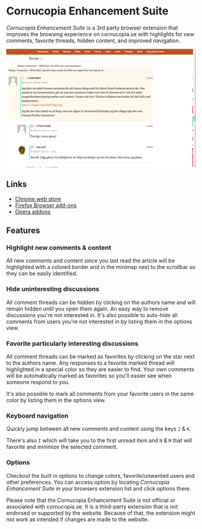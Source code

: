 # Cornucopia Enhancement Suite

_Cornucopia Enhancement Suite_ is a 3rd party browser extension that improves the browsing experience on cornucopia.se with highlights for new comments, favorite threads, hidden content, and improved navigation.

![Screenshot](screenshots/comments.png)


## Links

* [Chrome web store](https://chrome.google.com/webstore/detail/cornucopia-enhancement-su/fodaamebkhjlgeaapmfikdjkleahllmb?hl=en-US&authuser=0)
* [Firefox Browser add-ons](https://addons.mozilla.org/en-US/firefox/addon/cornucopia-enhancement-suite/)
* [Opera addons](https://addons.opera.com/en/extensions/details/cornucopia-enhancement-suite/)

## Features

### Highlight new comments & content
All new comments and content since you last read the article will be highlighted with a colored border and in the minimap next to the scrollbar so they can be easily identified.

### Hide uninteresting discussions
All comment threads can be hidden by clicking on the authors name and will remain hidden until you open them again. An easy way to remove discussions you're not interested in. It's also possible to auto-hide all comments from users you're not interested in by listing them in the options view. 

### Favorite particularly interesting discussions
All comment threads can be marked as favorites by clicking on the star next to the authors name. Any responses to a favorite marked thread will highlighted in a special color so they are easier to find. Your own comments will be automatically marked as favorites so you'll easier see when someone respond to you.

It's also possible to mark all comments from your favorite users in the same color by listing them in the options view.

### Keyboard navigation
Quickly jump between all new comments and content using the keys `J` & `K`.

There's also `I` which will take you to the first unread item and `N` & `M` that will favorite and minimize the selected comment.

### Options
Checkout the built in options to change colors, favorite/unwanted users and other preferences. You can access option by locating _Cornucopia Enhancement Suite_ in your browsers extension list and click options there.

Please note that the Cornucopia Enhancement Suite is not official or associated with cornucopia.se. It is a third-party extension that is not endorsed or supported by the website. Because of that, the extension might not work as intended if changes are made to the website.
